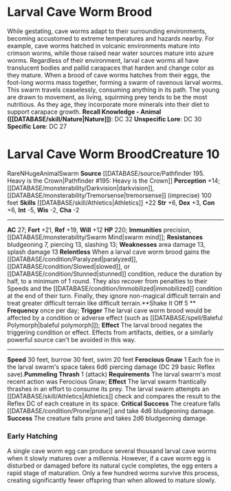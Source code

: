 ﻿---
ac: '27'
alignment: N
burrow_speed: '30'
charisma: '-2'
constitution: '+6'
creature_ability:
- Ferocious Gnaw
- Pummeling Thrash
- Relentless
- Shake It Off
creature_family: '[[DATABASE/monsterfamily/Cave Worm|Cave Worm]]'
dexterity: '+3'
fortitude: '+21'
hp: '220'
id: '2706'
immunity:
- precision
- '[[DATABASE/monsterability/Swarm Mind|swarm mind]]'
intelligence: '-5'
land_speed: '30'
level: '10'
max_speed: '30'
name: Larval Cave Worm Brood
perception: '+14'
rarity: Rare
reflex: '+19'
resistance:
- bludgeoning 7
- piercing 13
- slashing 13
sense:
- '[[DATABASE/monsterability/Darkvision|darkvision]]'
- '[[DATABASE/monsterability/Tremorsense|tremorsense]] (imprecise) 100 feet'
size: Huge
skill:
- '[[DATABASE/skill/Athletics|Athletics]] +22'
source: '[[DATABASE/source/Pathfinder 195. Heavy is the Crown|Pathfinder #195: Heavy
  is the Crown]]'
speed:
- 30 feet
- burrow 30 feet
- swim 20 feet
strength: '+6'
strength_req: '6'
strongest_save:
- Fortitude
swim_speed: '20'
trait:
- '[[DATABASE/trait/Animal|Animal]]'
- '[[DATABASE/trait/Rare|Rare]]'
- '[[DATABASE/trait/Swarm|Swarm]]'
type: Creature
vision: Darkvision
weakest_save:
- Will
weakness:
- area damage 13
- '[[DATABASE/trait/Splash|splash]] damage 13'
will: '+12'
wisdom: '-2'

---
# Larval Cave Worm Brood

While gestating, cave worms adapt to their surrounding environments, becoming accustomed to extreme temperatures and hazards nearby. For example, cave worms hatched in volcanic environments mature into crimson worms, while those raised near water sources mature into azure worms. Regardless of their environment, larval cave worms all have translucent bodies and pallid carapaces that harden and change color as they mature.
 When a brood of cave worms hatches from their eggs, the foot-long worms mass together, forming a swarm of ravenous larval worms. This swarm travels ceaselessly, consuming anything in its path. The young are drawn to movement, as living, squirming prey tends to be the most nutritious. As they age, they incorporate more minerals into their diet to support carapace growth.
**Recall Knowledge - Animal ([[DATABASE/skill/Nature|Nature]])**: DC 32
**Unspecific Lore**: DC 30
**Specific Lore**: DC 27

# Larval Cave Worm Brood<span class="item-type">Creature 10</span>

<span class="trait-rare item-trait">Rare</span><span class="trait-alignment item-trait">N</span><span class="trait-size item-trait">Huge</span><span class="item-trait">Animal</span><span class="item-trait">Swarm</span>
**Source** [[DATABASE/source/Pathfinder 195. Heavy is the Crown|Pathfinder #195: Heavy is the Crown]]
**Perception** +14; [[DATABASE/monsterability/Darkvision|darkvision]], [[DATABASE/monsterability/Tremorsense|tremorsense]] (imprecise) 100 feet
**Skills** [[DATABASE/skill/Athletics|Athletics]] +22
**Str** +6, **Dex** +3, **Con** +6, **Int** -5, **Wis** -2, **Cha** -2

---
**AC** 27; **Fort** +21, **Ref** +19, **Will** +12
**HP** 220; **Immunities** precision, [[DATABASE/monsterability/Swarm Mind|swarm mind]]; **Resistances** bludgeoning 7, piercing 13, slashing 13; **Weaknesses** area damage 13, splash damage 13
<span class="in-box-ability">**Relentless** When a larval cave worm brood gains the [[DATABASE/condition/Paralyzed|paralyzed]], [[DATABASE/condition/Slowed|slowed]], or [[DATABASE/condition/Stunned|stunned]] condition, reduce the duration by half, to a minimum of 1 round. They also recover from penalties to their Speeds and the [[DATABASE/condition/Immobilized|immobilized]] condition at the end of their turn. Finally, they ignore non-magical difficult terrain and treat greater difficult terrain like difficult terrain.</span><span class="in-box-ability">**Shake It Off <span class="action-icon">5</span> ** **Frequency** once per day; **Trigger** The larval cave worm brood would be affected by a condition or adverse effect (such as [[DATABASE/spell/Baleful Polymorph|baleful polymorph]]); **Effect** The larval brood negates the triggering condition or effect. Effects from artifacts, deities, or a similarly powerful source can't be avoided in this way.</span>

---
**Speed** 30 feet, burrow 30 feet, swim 20 feet
<span class="in-box-ability">**Ferocious Gnaw** <span class="action-icon">1</span> Each foe in the larval swarm's space takes 6d6 piercing damage (DC 29 basic Reflex save).</span><span class="in-box-ability">**Pummeling Thrash** <span class="action-icon">1</span> (attack) **Requirements** The larval swarm's most recent action was Ferocious Gnaw; **Effect** The larval swarm frantically thrashes in an effort to consume its prey. The larval swarm attempts an [[DATABASE/skill/Athletics|Athletics]] check and compares the result to the Reflex DC of each creature in its space.
 **Critical Success** The creature falls [[DATABASE/condition/Prone|prone]] and take 4d6 bludgeoning damage.
 **Success** The creature falls prone and takes 2d6 bludgeoning damage.</span>

###  Early Hatching

A single cave worm egg can produce several thousand larval cave worms when it slowly matures over a millennia. However, if a cave worm egg is disturbed or damaged before its natural cycle completes, the egg enters a rapid stage of maturation. Only a few hundred worms survive this process, creating significantly fewer offspring than when allowed to mature slowly.